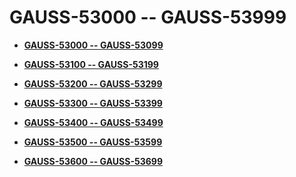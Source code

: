 # GAUSS-53000 -- GAUSS-53999<a name="EN-US_TOPIC_0302073461"></a>

-   **[GAUSS-53000 -- GAUSS-53099](gauss-53000----gauss-53099.md)**  

-   **[GAUSS-53100 -- GAUSS-53199](gauss-53100----gauss-53199.md)**  

-   **[GAUSS-53200 -- GAUSS-53299](gauss-53200----gauss-53299.md)**  

-   **[GAUSS-53300 -- GAUSS-53399](gauss-53300----gauss-53399.md)**  

-   **[GAUSS-53400 -- GAUSS-53499](gauss-53400----gauss-53499.md)**  

-   **[GAUSS-53500 -- GAUSS-53599](gauss-53500----gauss-53599.md)**  

-   **[GAUSS-53600 -- GAUSS-53699](gauss-53600----gauss-53699.md)**  


